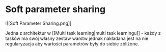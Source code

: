# Soft parameter sharing
![[Soft Parameter Sharing.png]]

Jedna z architektur w [[Multi task learning|multi task learningu]] - każdy z tasków ma swój własny zestaw warstw jednak nakładana jest na nie regularyzacja aby wartości parametrów były do siebie zbliżone.